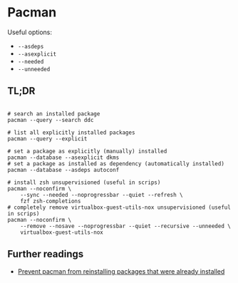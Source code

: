 # Pacman

Useful options:

- `--asdeps`
- `--asexplicit`
- `--needed`
- `--unneeded`

## TL;DR

```shell

# search an installed package
pacman --query --search ddc

# list all explicitly installed packages
pacman --query --explicit

# set a package as explicitly (manually) installed
pacman --database --asexplicit dkms
# set a package as installed as dependency (automatically installed)
pacman --database --asdeps autoconf

# install zsh unsupervisioned (useful in scrips)
pacman --noconfirm \
	--sync --needed --noprogressbar --quiet --refresh \
	fzf zsh-completions
# completely remove virtualbox-guest-utils-nox unsupervisioned (useful in scrips)
pacman --noconfirm \
	--remove --nosave --noprogressbar --quiet --recursive --unneeded \
	virtualbox-guest-utils-nox
```

## Further readings

- [Prevent pacman from reinstalling packages that were already installed]

[Prevent pacman from reinstalling packages that were already installed]: https://superuser.com/questions/568967/prevent-pacman-from-reinstalling-packages-that-were-already-installed#568983
